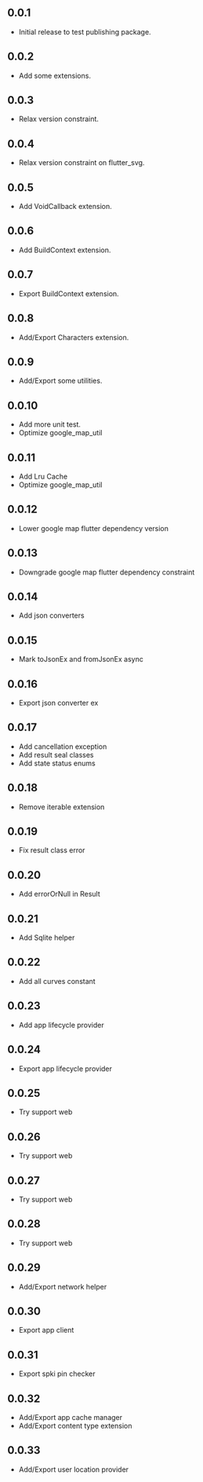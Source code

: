 ## 0.0.1

* Initial release to test publishing package.

## 0.0.2

* Add some extensions.

## 0.0.3

* Relax version constraint.

## 0.0.4

* Relax version constraint on flutter_svg.

## 0.0.5

* Add VoidCallback extension.

## 0.0.6

* Add BuildContext extension.

## 0.0.7

* Export BuildContext extension.

## 0.0.8

* Add/Export Characters extension.

## 0.0.9

* Add/Export some utilities.

## 0.0.10

* Add more unit test.
* Optimize google_map_util

## 0.0.11

* Add Lru Cache
* Optimize google_map_util

## 0.0.12

* Lower google map flutter dependency version

## 0.0.13

* Downgrade google map flutter dependency constraint

## 0.0.14

* Add json converters

## 0.0.15

* Mark toJsonEx and fromJsonEx async

## 0.0.16

* Export json converter ex

## 0.0.17

* Add cancellation exception
* Add result seal classes
* Add state status enums

## 0.0.18

* Remove iterable extension

## 0.0.19

* Fix result class error

## 0.0.20

* Add errorOrNull in Result

## 0.0.21

* Add Sqlite helper

## 0.0.22

* Add all curves constant

## 0.0.23

* Add app lifecycle provider

## 0.0.24

* Export app lifecycle provider

## 0.0.25

* Try support web

## 0.0.26

* Try support web

## 0.0.27

* Try support web

## 0.0.28

* Try support web

## 0.0.29

* Add/Export network helper

## 0.0.30

* Export app client

## 0.0.31

* Export spki pin checker

## 0.0.32

* Add/Export app cache manager
* Add/Export content type extension

## 0.0.33

* Add/Export user location provider